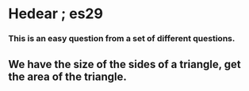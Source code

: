 # Hedear ; es29
### This is an easy question from a set of different questions.
## We have the size of the sides of a triangle, get the area of the triangle.



